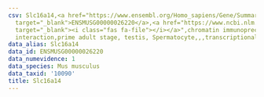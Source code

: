 ```yaml
---
csv: Slc16a14,<a href="https://www.ensembl.org/Homo_sapiens/Gene/Summary?db=core;g=ENSMUSG00000026220"
  target="_blank">ENSMUSG00000026220</a>,<a href="https://www.ncbi.nlm.nih.gov/pubmed/25450459"
  target="_blank"><i class="fas fa-file"></i></a>",chromatin immunoprecipitation assay,direct
  interaction,prime adult stage, testis, Spermatocyte,,,transcriptional regulation,
data_alias: Slc16a14
data_id: ENSMUSG00000026220
data_numevidence: 1
data_species: Mus musculus
data_taxid: '10090'
title: Slc16a14
---
```

